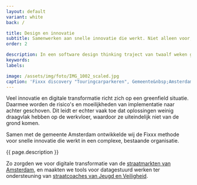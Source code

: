 ```yaml
---
layout: default
variant: white
back: /

title: Design en innovatie
subtitle: Samenwerken aan snelle innovatie die werkt. Niet alleen voor, maar vooral ook met uitvoerenden.
order: 2

description: In een software design thinking traject van twaalf weken gaat een innovatieteam van Tiltshift samen met uitvoerende ambtenaren aan de slag om een tastbaar probleem op te lossen. Daarbij worden organisatie, processen én software onder de loep genomen en op elkaar afgestemd.
keywords: 
labels: 

image: /assets/img/foto/IMG_1002_scaled.jpg
caption: 'Fixxx discovery "Touringcarparkeren", Gemeente&nbsp;Amsterdam'
---
```

Veel innovatie en digitale transformatie richt zich op een greenfield situatie. Daarmee worden de risico's en moeilijkheden van implementatie naar achter geschoven. Dit leidt er echter vaak toe dat oplossingen weinig draagvlak hebben op de werkvloer, waardoor ze uiteindelijk niet van de grond komen.

Samen met de gemeente Amsterdam ontwikkelde wij de Fixxx methode voor snelle innovatie die werkt in een complexe, bestaande organisatie.

{{ page.description }}

Zo zorgden we voor digitale transformatie van de [straatmarkten van Amsterdam](/projecten/digitaal-indelen-straatmarkten/), en maakten we tools voor datagestuurd werken ter ondersteuning van [straatcoaches van Jeugd en Veiligheid](/projecten/ondersteuning-straatcoaches/).
